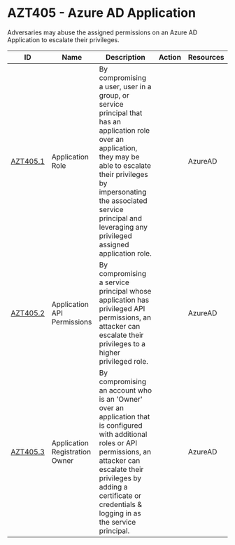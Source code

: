 # AZT405 - Azure AD Application

Adversaries may abuse the assigned permissions on an Azure AD Application to escalate their privileges.


|ID                     |Name                |Description                                                                                                                                                     |Action                                            |Resources         |
|-----------------------|--------------------|----------------------------------------------------------------------------------------------------------------------------------------------------------------|--------------------------------------------------|------------------|
|[AZT405.1](AZT405-1.md)|Application Role|By compromising a user, user in a group, or service principal that has an application role over an application, they may be able to escalate their privileges by impersonating the associated service principal and leveraging any privileged assigned application role.| |AzureAD |
|[AZT405.2](AZT405-2.md)|Application API Permissions |By compromising a service principal whose application has privileged API permissions, an attacker can escalate their privileges to a higher privileged role.  |          |AzureAD|
|[AZT405.3](AZT405-3.md)|Application Registration Owner  |By compromising an account who is an 'Owner' over an application that is configured with additional roles or API permissions, an attacker can escalate their privileges by adding a certificate or credentials & logging in as the service principal.   |          |AzureAD|
